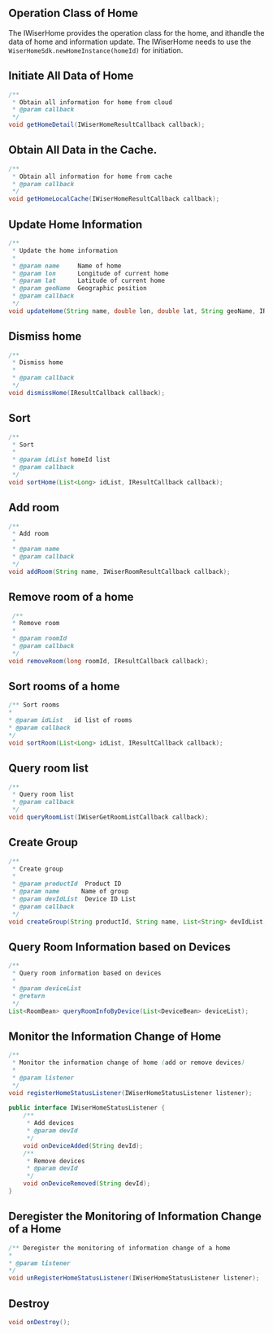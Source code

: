 ## Operation Class of Home

The IWiserHome provides the operation class for the home, and ithandle the data of home and information update.  The IWiserHome needs to use the `WiserHomeSdk.newHomeInstance(homeId)` for initiation. 

## **Initiate All Data of Home**
```java
/**
 * Obtain all information for home from cloud
 * @param callback
 */
void getHomeDetail(IWiserHomeResultCallback callback);
```
## Obtain All Data in the Cache.
```java
/**
 * Obtain all information for home from cache
 * @param callback
 */
void getHomeLocalCache(IWiserHomeResultCallback callback);
```
## Update Home Information
```java
/**
 * Update the home information
 *
 * @param name     Name of home
 * @param lon      Longitude of current home
 * @param lat      Latitude of current home
 * @param geoName  Geographic position
 * @param callback
 */
void updateHome(String name, double lon, double lat, String geoName, IResultCallback callback);
```
## Dismiss home
```java
/**
 * Dismiss home
 *
 * @param callback
 */
void dismissHome(IResultCallback callback);
```

## Sort
```java
/**
 * Sort
 *
 * @param idList homeId list 
 * @param callback
 */
void sortHome(List<Long> idList, IResultCallback callback);
```
## Add room
```java
/**
 * Add room
 *
 * @param name
 * @param callback
 */
void addRoom(String name, IWiserRoomResultCallback callback);
```
## Remove room of a home
```java
 /**
 * Remove room
 *
 * @param roomId
 * @param callback
 */
void removeRoom(long roomId, IResultCallback callback);

```

## Sort rooms of a home
```java
/** Sort rooms
*
* @param idList   id list of rooms
* @param callback
*/
void sortRoom(List<Long> idList, IResultCallback callback);
```
## Query room list
```java
/**
 * Query room list
 * @param callback
 */
void queryRoomList(IWiserGetRoomListCallback callback);
```
## Create Group
```java
/**
 * Create group
 *
 * @param productId  Product ID
 * @param name      Name of group
 * @param devIdList  Device ID List
 * @param callback
 */
void createGroup(String productId, String name, List<String> devIdList, final IWiserResultCallback<Long> callback);
```
## Query Room Information based on Devices
```java
/**
 * Query room information based on devices
 *
 * @param deviceList
 * @return
 */
List<RoomBean> queryRoomInfoByDevice(List<DeviceBean> deviceList);
```
## Monitor the Information Change of Home
```java
/**
 * Monitor the information change of home (add or remove devices)
 *
 * @param listener
 */
void registerHomeStatusListener(IWiserHomeStatusListener listener); 
   
public interface IWiserHomeStatusListener {
    /**
     * Add devices
     * @param devId
     */
    void onDeviceAdded(String devId);
    /**
     * Remove devices
     * @param devId
     */
    void onDeviceRemoved(String devId);
}
```
## Deregister the Monitoring of Information Change of a Home
```java
/** Deregister the monitoring of information change of a home
*
* @param listener
*/
void unRegisterHomeStatusListener(IWiserHomeStatusListener listener);
```
## Destroy
```java
void onDestroy();
```
